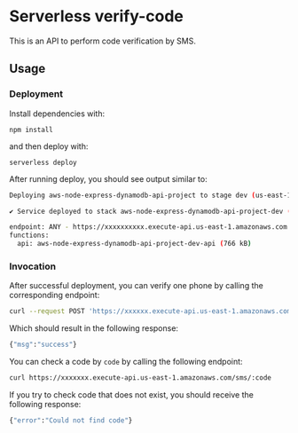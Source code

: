 <!--
title: 'Serverless Framework Node Express API service backed by DynamoDB on AWS'
description: 'This template demonstrates how to develop and deploy a simple Node Express API service backed by DynamoDB running on AWS Lambda using the traditional Serverless Framework.'
layout: Doc
framework: v3
platform: AWS
language: nodeJS
priority: 1
authorLink: 'https://github.com/serverless'
authorName: 'Serverless, inc.'
authorAvatar: 'https://avatars1.githubusercontent.com/u/13742415?s=200&v=4'
-->

# Serverless verify-code

This is an API to perform code verification by SMS.

## Usage



### Deployment

Install dependencies with:

```
npm install
```

and then deploy with:

```
serverless deploy
```

After running deploy, you should see output similar to:

```bash
Deploying aws-node-express-dynamodb-api-project to stage dev (us-east-1)

✔ Service deployed to stack aws-node-express-dynamodb-api-project-dev (196s)

endpoint: ANY - https://xxxxxxxxxx.execute-api.us-east-1.amazonaws.com
functions:
  api: aws-node-express-dynamodb-api-project-dev-api (766 kB)
```

### Invocation

After successful deployment, you can verify one phone by calling the corresponding endpoint:

```bash
curl --request POST 'https://xxxxxx.execute-api.us-east-1.amazonaws.com/sms' --header 'Content-Type: application/json' --data-raw '{"phone": "+551122334455"}'
```

Which should result in the following response:

```bash
{"msg":"success"}
```

You can check a code by `code` by calling the following endpoint:

```bash
curl https://xxxxxxx.execute-api.us-east-1.amazonaws.com/sms/:code
```

If you try to check code that does not exist, you should receive the following response:

```bash
{"error":"Could not find code"}
```
